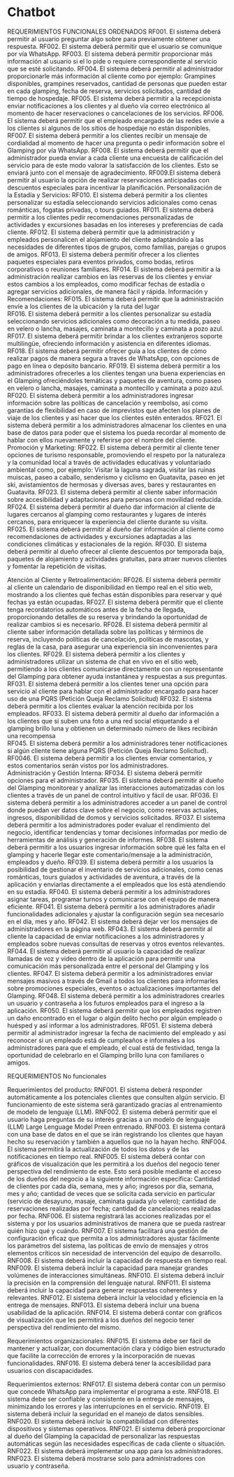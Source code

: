 # Chatbot
REQUERIMIENTOS FUNCIONALES ORDENADOS 
RF001. El sistema deberá permitir al usuario preguntar algo sobre  para previamente obtener una respuesta. 
RF002. El sistema deberá permitir que el usuario se comunique  por vía WhatsApp. 
RF003. El sistema deberá permitir proporcionar más información al usuario si el lo pide o requiere correspondiente al servicio que se esté solicitando. 
RF004. El sistema deberá permitir al administrador proporcionarle más información al cliente como por ejemplo: Grampines disponibles, grampines reservados, cantidad de personas que pueden estar en cada glamping, fecha de reserva, servicios solicitados, cantidad de tiempo de hospedaje. 
RF005. El sistema deberá permitir a la recepcionista enviar notificaciones a los clientes y al dueño vía correo electrónico al momento de hacer reservaciones o cancelaciones de los servicios. 
RF006. El sistema deberá permitir que el empleado encargado de las redes envíe a los clientes si algunos de los sitios de hospedaje no están disponibles.
RF007. El sistema deberá permitir a los clientes recibir un mensaje de cordialidad al momento de hacer una pregunta o pedir información sobre el Glamping por vía WhatsApp.
RF008. El sistema deberá permitir que el administrador pueda enviar a cada cliente una encuesta de calificación del servicio para de este modo valorar la satisfacción de los clientes. Esto se enviará junto con el mensaje de agradecimiento.
RF009.El sistema deberá permitir al usuario la opción de realizar reservaciones anticipadas con descuentos especiales para incentivar la planificación. 
Personalización de la Estadía y Servicios:
RF010. El sistema deberá permitir a los clientes personalizar su estadía seleccionando servicios adicionales como cenas románticas, fogatas privadas, o tours guiados. 
RF011. El sistema deberá permitir a los clientes pedir recomendaciones personalizadas de actividades y excursiones basadas en los intereses y preferencias de cada cliente. 
RF012. El sistema deberá permitir que la administración y empleados personalicen el alojamiento del cliente adaptándolo a las necesidades de diferentes tipos de grupos, como familias, parejas o grupos de amigos. 
RF013. El sistema deberá permitir ofrecer a los clientes paquetes especiales para eventos privados, como bodas, retiros corporativos o reuniones familiares. 
RF014. El sistema deberá permitir a la administración realizar cambios en las reservas de los clientes y enviar estos cambios a los empleados, como modificar fechas de estadía o agregar servicios adicionales, de manera fácil y rápida. 
Información y Recomendaciones:
RF015. El sistema deberá permitir que la administración envíe a los clientes de la ubicación y la ruta del lugar  
RF016. El sistema deberá permitir a los clientes personalizar su estadía seleccionando servicios adicionales como decoración a tu medida, paseo en velero o lancha, masajes, caminata a montecillo y caminata a pozo azul. 
RF017. El sistema deberá permitir brindar a los clientes extranjeros soporte multilingüe, ofreciendo información y asistencia en diferentes idiomas. 
RF018. El sistema deberá permitir ofrecer guía a los clientes de cómo realizar pagos de manera segura a través de WhatsApp, con opciones de pago en línea o depósito bancario. 
RF019. El sistema deberá permitir a los administradores ofrecerles a los clientes tengan una buena experiencias en el Glamping ofreciéndoles temáticas y paquetes de aventura, como paseo en velero o lancha, masajes, caminata a montecillo y caminata a pozo azul. 
RF020. El sistema deberá permitir a los administradores ingresar información sobre las políticas de cancelación y reembolso, así como garantías de flexibilidad en caso de imprevistos que afecten los planes de viaje de los clientes y así hacer que los clientes estén enterados.
RF021. El sistema deberá permitir a los administradores almacenar los clientes en una base de datos para poder que el sistema los pueda recordar al momento de hablar con ellos nuevamente y referirse por el nombre del cliente.  
Promoción y Marketing:
RF022. El sistema deberá permitir al cliente tener opciones de turismo responsable, promoviendo el respeto por la naturaleza y la comunidad local a través de actividades educativas y voluntariado ambiental como, por ejemplo: Visitar la laguna sagrada, visitar las ruinas muiscas, paseo a caballo, senderismo y ciclismo en Guatavita, paseo en jet ski, avistamientos de hermosas y diversas aves, bares y restaurantes en Guatavita. 
RF023. El sistema deberá permitir al cliente saber información sobre accesibilidad y adaptaciones para personas con movilidad reducida. 
RF024. El sistema deberá permitir al dueño dar información al cliente de lugares cercanos al glamping como  restaurantes y lugares de interés cercanos, para enriquecer la experiencia del cliente durante su visita.
RF025. El sistema deberá permitir al dueño  dar información al cliente como recomendaciones de actividades y excursiones adaptadas a las condiciones climáticas y estacionales de la región. 
RF030. El sistema deberá permitir al dueño ofrecer al cliente descuentos por temporada baja, paquetes de alojamiento y actividades gratuitas, para atraer nuevos clientes y fomentar la repetición de visitas. 


Atención al Cliente y Retroalimentación:
RF026.  El sistema deberá permitir al cliente un calendario de disponibilidad en tiempo real en el sitio web, mostrando a los clientes qué fechas están disponibles para reservar y qué fechas ya están ocupadas. 
RF027. El sistema deberá permitir que el cliente tenga recordatorios automáticos antes de la fecha de llegada, proporcionando detalles de su reserva y brindando la oportunidad de realizar cambios si es necesario. 
RF028. El sistema deberá permitir al cliente saber información detallada sobre las políticas y términos de reserva, incluyendo políticas de cancelación, políticas de mascotas, y reglas de la casa, para asegurar una experiencia sin inconvenientes para los clientes. 
RF029. El sistema deberá permitir a los clientes y administradores utilizar un sistema de chat en vivo en el sitio web, permitiendo a los clientes comunicarse directamente con un representante del Glamping para obtener ayuda instantánea y respuestas a sus preguntas. 
RF031. El sistema deberá permitir a los clientes tener una opción para servicio al cliente para hablar con el administrador encargado para hacer uso de una PQRS (Petición Queja Reclamo Solicitud) 
RF032. El sistema deberá permitir a los clientes evaluar la atención recibida por los empleados. 
RF033. El sistema deberá permitir al dueño dar  información a los clientes que si suben una foto a una red social etiquetando a el glamping brillo luna y obtienen un determinado número de likes recibirán una recompensa   
RF045. El sistema deberá permitir a los administradores tener notificaciones si algún cliente tiene alguna PQRS (Petición Queja Reclamo Solicitud). 
RF0046. El sistema deberá permitir a los clientes enviar comentarios, y estos comentarios serán vistos por los administradores.  
Administración y Gestión Interna:
RF034. El sistema deberá permitir opciones para el administrador.
RF035. El sistema deberá permitir al dueño del Glamping monitorear y analizar las interacciones automatizadas con los clientes a través de un panel de control intuitivo y fácil de usar. 
RF036. El sistema deberá permitir a los administradores acceder a un panel de control donde puedan ver datos clave sobre el negocio, como reservas actuales, ingresos, disponibilidad de domos y servicios solicitados. 
RF037. El sistema deberá permitir a los administradores poder evaluar el rendimiento del negocio, identificar tendencias y tomar decisiones informadas por medio de herramientas de análisis y generación de informes.
RF038. El sistema deberá permitir a los usuarios ingresar información sobre qué les falta en el glamping y hacerle llegar este comentario/mensaje a la administración, empleados y dueño. 
RF039. El sistema deberá permitir a los usuarios la posibilidad de gestionar el inventario de servicios adicionales, como cenas románticas, tours guiados y actividades de aventura, a través de la aplicación y enviarlas directamente a el empleados que los está atendiendo en su estadía. 
RF040. El sistema deberá permitir a los administradores asignar tareas, programar turnos y comunicarse con el equipo de manera eficiente. 
RF041. El sistema deberá permitir a los administradores añadir funcionalidades adicionales y ajustar la configuración según sea necesario en el día, mes y año. 
RF042. El sistema deberá dejar ver los  mensajes de administradores  en la página web. 
RF043. El sistema deberá permitir al cliente la capacidad de enviar notificaciones a los administradores y empleados sobre nuevas consultas de reservas y otros eventos relevantes. 
RF044. El sistema deberá permitir al usuario la capacidad de realizar llamadas de voz y video dentro de la aplicación para permitir una comunicación más personalizada entre el personal del Glamping y los clientes. 
RF047. El sistema deberá permitir a los administradores enviar mensajes masivos a través de Gmail a todos los clientes para informarles sobre promociones especiales, eventos o actualizaciones importantes del Glamping. 
RF048. El sistema deberá permitir a los administradores crearles un usuario y contraseña a los futuros empleados para el ingreso a la aplicación. 
RF050. El sistema deberá permitir que los empleados registren un daño encontrado en el lugar o algún delito hecho por algún empleado o huésped y así  informar a los administradores. 
RF051. El sistema deberá permitir al administrador ingresar la fecha de nacimiento del empleado y así reconocer si un empleado está de cumpleaños e informales a los administradores para que el empleado, el cual está de festividad, tenga la oportunidad de celebrarlo en el Glamping brillo luna con familiares o amigos.   

REQUERIMIENTOS 
No funcionales 

Requerimientos del producto:
RNF001.  El sistema deberá responder automáticamente a los potenciales clientes que consulten algún servicio. El funcionamiento de este sistema será garantizado gracias al entrenamiento de modelo de lenguaje (LLM).
RNF002. El sistema deberá permitir que el usuario haga preguntas de su interés gracias a un modelo de lenguaje (LLM) Large Lenguage Model Preen entrenado.
RNF003. El sistema contará con una base de datos en el que se irán registrando los clientes que hayan hecho su reservación y también a aquellos que no la hayan hecho. 
RNF004. El sistema permitirá la actualización de todos los datos y de las notificaciones en tiempo real.
RNF005. El sistema deberá contar con gráficos de visualización que les permitirá a los dueños del negocio tener perspectiva del rendimiento de este. Esto será posible mediante el acceso de los dueños del negocio a la siguiente información específica: Cantidad de clientes por cada día, semana, mes y año; ingresos por día, semana, mes y año; cantidad de veces que se solicita cada servicio en particular (servicio de desayuno, masaje, caminata guiada y/o velero); cantidad de reservaciones realizadas por fecha; cantidad de cancelaciones realizadas por fecha.
RNF006. El sistema registrará las acciones realizadas por el sistema y por los usuarios administrativos de manera que se pueda rastrear quién hizo qué y cuándo.
RNF007. El sistema facilitará una gestión de configuración eficaz que permita a los administradores ajustar fácilmente los parámetros del sistema, las políticas de envío de mensajes y otros elementos críticos sin necesidad de intervención del equipo de desarrollo.
RNF008. El sistema deberá incluir la capacidad de respuesta en tiempo real.
RNF009. El sistema deberá incluir la capacidad para manejar grandes volúmenes de interacciones simultáneas.
RNF010. El sistema deberá incluir la precisión en la comprensión del lenguaje natural.
RNF011. El sistema deberá incluir la capacidad para generar respuestas coherentes y relevantes.
RNF012. El sistema deberá incluir la velocidad y eficiencia en la entrega de mensajes.
RNF013. El sistema deberá incluir una buena usabilidad de la aplicación.
RNF014. El sistema deberá contar con gráficos de visualización que les permitirá a los dueños del negocio tener perspectiva del rendimiento del mismo.

Requerimientos organizacionales:
RNF015. El sistema debe ser fácil de mantener y actualizar, con documentación clara y código bien estructurado que facilite la corrección de errores y la incorporación de nuevas funcionalidades.
RNF016. El sistema deberá tener la accesibilidad para usuarios con discapacidades.

Requerimientos externos:
RNF017. El sistema deberá contar con un permiso que concede WhatsApp para implementar el programa a este.
RNF018. El sistema debe ser confiable y consistente en la entrega de mensajes, minimizando los errores y las interrupciones en el servicio.
RNF019. El sistema deberá incluir la seguridad en el manejo de datos sensibles.
RNF020. El sistema deberá incluir la compatibilidad con diferentes dispositivos y sistemas operativos.
RNF021. El sistema deberá proporcionar al dueño del Glamping la capacidad de personalizar las respuestas automáticas según las necesidades específicas de cada cliente o situación.
RNF022. El sistema deberá implementar una app para los administradores.
RNF023. El sistema deberá mostrarse solo para administradores con usuario y contraseña.
